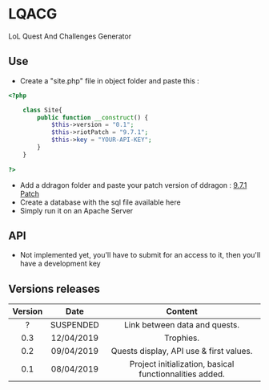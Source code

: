 # LQACG
LoL Quest And Challenges Generator
## Use
- Create a "site.php" file in object folder and paste this : 

```PHP
<?php

    class Site{
        public function __construct() {
            $this->version = "0.1";
            $this->riotPatch = "9.7.1";
            $this->key = "YOUR-API-KEY";
        }
    }
    
?>
```

- Add a ddragon folder and paste your patch version of ddragon : [9.7.1 Patch](https://ddragon.leagueoflegends.com/cdn/dragontail-9.7.1.tgz)
- Create a database with the sql file available here
- Simply run it on an Apache Server

## API 
- Not implemented yet, you'll have to submit for an access to it, then you'll have a development key

## Versions releases

| Version |    Date   |                       Content                         |
|:-------:|:---------:|:-----------------------------------------------------:|
|?        |SUSPENDED  |Link between data and quests.                          |
|0.3      |12/04/2019 |Trophies.                                              |
|0.2      |09/04/2019 |Quests display, API use & first values.                |
|0.1      |08/04/2019 |Project initialization, basical functionnalities added.|